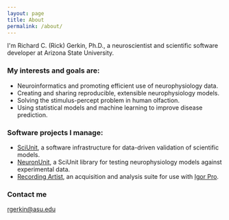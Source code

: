 ```yaml
---
layout: page
title: About
permalink: /about/
---
```


I'm Richard C. (Rick) Gerkin, Ph.D., a neuroscientist and scientific software developer at Arizona State University.  

### My interests and goals are:  

- Neuroinformatics and promoting efficient use of neurophysiology data.   
- Creating and sharing reproducible, extensible neurophysiology models.  
- Solving the stimulus-percept problem in human olfaction.
- Using statistical models and machine learning to improve disease prediction.

### Software projects I manage:

- [SciUnit](https://github.com/scidash/sciunit), a software infrastructure for data-driven validation of scientific models.  
- [NeuronUnit](https://github.com/scidash/neuronunit), a SciUnit library for testing neurophysiology models against experimental data.  
- [Recording Artist](https://bitbucket.org/rgerkin/recording-artist), an acquisition and analysis suite for use with [Igor Pro](http://www.wavemetrics.com/products/igorpro/igorpro.htm).

### Contact me

[rgerkin@asu.edu](mailto:rgerkin@asu.edu)
